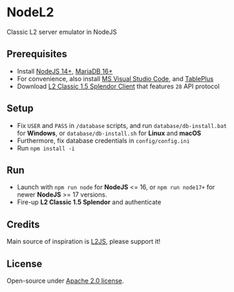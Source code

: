 # NodeL2
Classic L2 server emulator in NodeJS

## Prerequisites
* Install [NodeJS 14+](https://nodejs.org/en/), [MariaDB 16+](https://mariadb.org/download/?t=mariadb&p=mariadb&r=10.6.11)
* For convenience, also install [MS Visual Studio Code](https://code.visualstudio.com/download), and [TablePlus](https://tableplus.com/download)
* Download [L2 Classic 1.5 Splendor Client](https://drive.google.com/file/d/1gESVzhTnRUG08y9Yl0pyhiDGQhbGOg0m/view?usp=sharing) that features `28` API protocol

## Setup
* Fix `USER` and `PASS` in `/database` scripts, and run `database/db-install.bat` for **Windows**, or `database/db-install.sh` for **Linux** and **macOS**
* Furthermore, fix database credentials in `config/config.ini`
* Run `npm install -i`

## Run
* Launch with `npm run node` for **NodeJS** <= 16, or `npm run node17+` for newer **NodeJS** >= 17 versions.
* Fire-up **L2 Classic 1.5 Splendor** and authenticate

## Credits
Main source of inspiration is <a href="https://github.com/lineage2js/lineage2js">L2JS</a>, please support it!

## License
Open-source under [Apache 2.0 license](https://www.apache.org/licenses/LICENSE-2.0).
